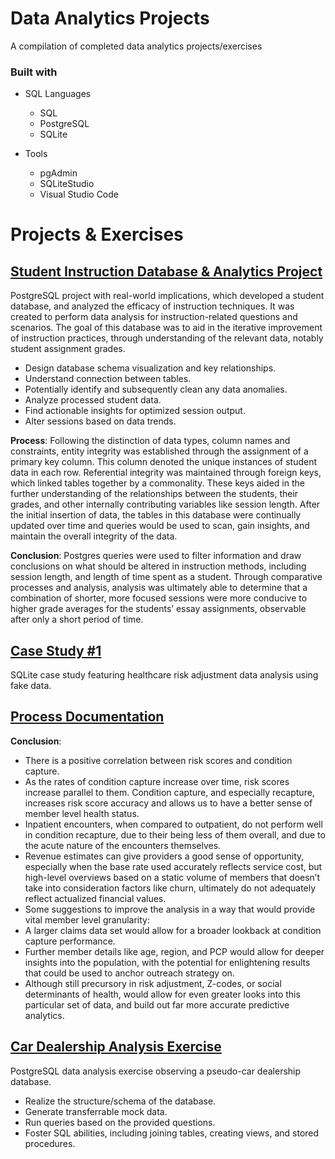# Data Analytics Projects
A compilation of completed data analytics projects/exercises

### Built with

+ SQL Languages
	+ SQL
	+ PostgreSQL
	+ SQLite

+ Tools
	+ pgAdmin
	+ SQLiteStudio
	+ Visual Studio Code  	

# Projects & Exercises

## [Student Instruction Database & Analytics Project](Student%20Instruction%20Database%20%26%20Analysis%20Project)
PostgreSQL project with real-world implications, which developed a student database, and analyzed the efficacy of instruction techniques.
It was created to perform data analysis for instruction-related questions and scenarios. The goal of this database was to aid in the iterative improvement of instruction practices, through understanding of the relevant data, notably student assignment grades.
+ Design database schema visualization and key relationships.
+ Understand connection between tables.
+ Potentially identify and subsequently clean any data anomalies.
+ Analyze processed student data.
+ Find actionable insights for optimized session output.
+ Alter sessions based on data trends.

**Process**: Following the distinction of data types, column names and constraints, entity integrity was established through the assignment of a primary key column. This column denoted the unique instances of student data in each row. Referential integrity was maintained through foreign keys, which linked tables together by a commonality. These keys aided in the further understanding of the relationships between the students, their grades, and other internally contributing variables like session length. After the initial insertion of data, the tables in this database were continually updated over time and queries would be used to scan, gain insights, and maintain the overall integrity of the data. 

**Conclusion**: Postgres queries were used to filter information and draw conclusions on what should be altered in instruction methods, including session length, and length of time spent as a student. Through comparative processes and analysis, analysis was ultimately able to determine that a combination of shorter, more focused sessions were more conducive to higher grade averages for the students’ essay assignments, observable after only a short period of time. 

## [Case Study #1](Case%20Study%20%231%20)
SQLite case study featuring healthcare risk adjustment data analysis using fake data.

## [Process Documentation](Case%20Study%20%231%20/Case%20Study%20%231%20-%20SQL%20Specifications)

**Conclusion**: 
+ There is a positive correlation between risk scores and condition capture.
+ As the rates of condition capture increase over time, risk scores increase parallel to them. Condition capture, and especially recapture, increases risk score accuracy and allows us to have a better sense of 
  member level health status. 
+ Inpatient encounters, when compared to outpatient, do not perform well in condition recapture, due to their being less of them overall, and due to the acute nature of the encounters themselves. 
+ Revenue estimates can give providers a good sense of opportunity, especially when the base rate used accurately reflects service cost, but high-level overviews based on a static volume of members that doesn’t 
  take into consideration factors like churn, ultimately do not adequately reflect actualized financial values. 
+ Some suggestions to improve the analysis in a way that would provide vital member level granularity:
+ A larger claims data set would allow for a broader lookback at condition capture performance. 
+ Further member details like age, region, and PCP would allow for deeper insights into the population, with the potential for enlightening results that could be used to anchor outreach strategy on. 
+ Although still precursory in risk adjustment, Z-codes, or social determinants of health, would allow for even greater looks into this particular set of data, and build out far more accurate predictive 	 
  analytics. 

## [Car Dealership Analysis Exercise](Car%20Dealership%20Analysis%20Exercise)
PostgreSQL data analysis exercise observing a pseudo-car dealership database.
+ Realize the structure/schema of the database.
+ Generate transferrable mock data.
+ Run queries based on the provided questions.
+ Foster SQL abilities, including joining tables, creating views, and stored procedures.
